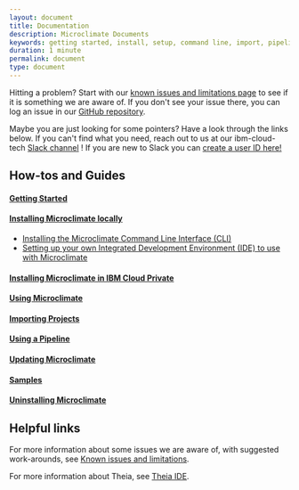 ```yaml
---
layout: document
title: Documentation
description: Microclimate Documents
keywords: getting started, install, setup, command line, import, pipeline, update, samples, help, theia
duration: 1 minute
permalink: document
type: document
---
```


Hitting a problem? Start with our [known issues and limitations page](./knownissues) to see if it is something we are aware of. If you don't see your issue there, you can log an issue in our [GitHub repository](https://github.com/orgs/microclimate-dev2ops).

Maybe you are just looking for some pointers? Have a look through the links below. If you can't find what you need, reach out to us at our ibm-cloud-tech [Slack channel](https://ibm-cloud-tech.slack.com/messages/microclimate) ! If you are new to Slack you can [create a user ID here!](https://slack-invite-ibm-cloud-tech.mybluemix.net/)

## How-tos and Guides

#### [Getting Started](./gettingstarted)

#### [Installing Microclimate locally](./installlocally)
* [Installing the Microclimate Command Line Interface (CLI)](./cli)
* [Setting up your own Integrated Development Environment (IDE) to use with Microclimate](./howToIDE)

#### [Installing Microclimate in IBM Cloud Private](https://github.com/IBM/charts/blob/master/stable/ibm-microclimate/README.md)


#### [Using Microclimate](./usingmicroclimate)

#### [Importing Projects](./projectimport)

#### [Using a Pipeline](./usingpipeline)

#### [Updating Microclimate](./update)

#### [Samples](./samples)

#### [Uninstalling Microclimate](./uninstall)

## Helpful links
For more information about some issues we are aware of, with suggested work-arounds, see [Known issues and limitations](./knownissues).

For more information about Theia, see [Theia IDE](http://www.theia-ide.org/).
